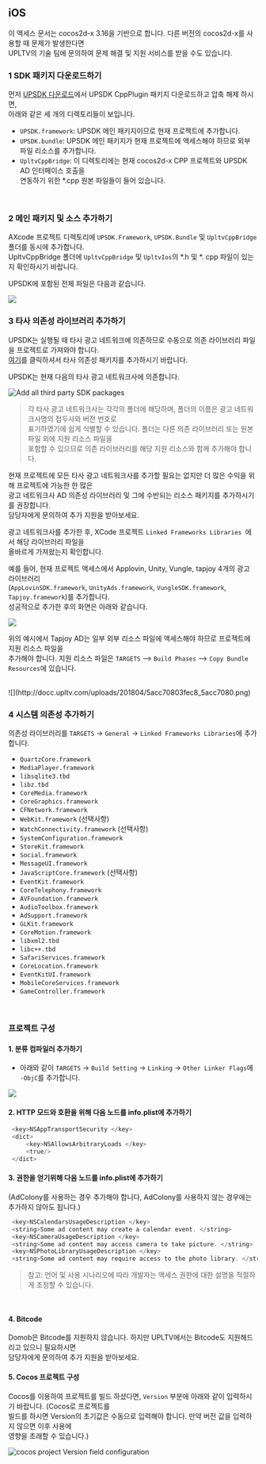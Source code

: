 ## iOS

이 액세스 문서는 cocos2d-x 3.16을 기반으로 합니다. 다른 버전의 cocos2d-x를 사용할 때 문제가 발생한다면 <br />
UPLTV의 기술 팀에 문의하여 문제 해결 및 지원 서비스를 받을 수도 있습니다.


### 1 SDK 패키지 다운로드하기

먼저 [UPSDK 다운로드](http://doc.upltv.com/en/master/chapters/chapter09.html "SDKDownLoad")에서 UPSDK CppPlugin 패키지 다운로드하고 압축 해제 하시면, <br />
아래와 같은 세 개의 디렉토리들이 보입니다.

- `UPSDK.framework`: UPSDK 메인 패키지이므로 현재 프로젝트에 추가합니다.
- `UPSDK.bundle`: UPSDK 메인 패키지가 현재 프로젝트에 액세스해야 하므로 외부 파일 리소스를 추가합니다.
- `UpltvCppBridge`: 이 디렉토리에는 현재 cocos2d-x CPP 프로젝트와 UPSDK AD 인터페이스 호출을 <br />
연동하기 위한 *.cpp 원본 파일들이 들어 있습니다.

</br>


### 2 메인 패키지 및 소스 추가하기

AXcode 프로젝트 디렉토리에 `UPSDK.Framework`, `UPSDK.Bundle` 및 `UpltvCppBridge` 폴더를 동시에 추가합니다. <br />
UpltvCppBridge 폴더에 ` UpltvCppBridge ` 및 ` UpltvIos `의  *.h 및 *. cpp 파일이 있는지 확인하시기 바랍니다.


UPSDK에 포함된 전체 파일은 다음과 같습니다.

![](http://docc.upltv.com/uploads/201805/5afb9f7198747_5afb9f71.png)

### 3 타사 의존성 라이브러리 추가하기

UPSDK는 실행될 때 타사 광고 네트워크에 의존하므로 수동으로 의존 라이브러리 파일을 프로젝트로 가져와야 합니다. <br />
[여기](http://doc.upltv.com/en/master/chapters/chapter09.html "SDK第三方包下载")를 클릭하셔서 타사 의존성 패키지를 추가하시기 바랍니다.

UPSDK는 현재 다음의 타사 광고 네트워크사에 의존합니다.

![Add all third party SDK packages](http://docc.upltv.com/uploads/201709/59afafb9143e9_59afafb9.png "添加所有第三方SDK包")

> 각 타사 광고 네트워크사는 각각의 폴더에 해당하며, 폴더의 이름은 광고 네트워크사명의 접두사와 버전 번호로 <br />
표기하였기에 쉽게 식별할 수 있습니다. 폴더는 다른 의존 라이브러리 또는 원본 파일 외에 지원 리소스 파일을 <br />
포함할 수 있으므로 의존 라이브러리를 해당 지원 리소스와 함께 추가해야 합니다.

현재 프로젝트에 모든 타사 광고 네트워크사를 추가할 필요는 없지만 더 많은 수익을 위해 프로젝트에 가능한 한 많은 <br />
광고 네트워크사 AD 의존성 라이브러리 및 그에 수반되는 리소스 패키지를 추가하시기를 권장합니다. <br />
담당자에게 문의하여 추가 지원을 받아보세요.

광고 네트워크사를 추가한 후, XCode 프로젝트 `Linked Frameworks Libraries `에서 해당 라이브러리 파일을 <br />
올바르게 가져왔는지 확인합니다.

예를 들어, 현재 프로젝트 액세스에서 Applovin, Unity, Vungle, tapjoy 4개의 광고 라이브러리 <br />
(`AppLovinSDK.framework`, `UnityAds.framework`, `VungleSDK.framework`, `Tapjoy.framework`)를 추가합니다. <br />
성공적으로 추가한 후의 화면은 아래와 같습니다.

![](http://docc.upltv.com/uploads/201804/5acc6644c33a5_5acc6644.png)

위의 예시에서 Tapjoy AD는 일부 외부 리소스 파일에 액세스해야 하므로 프로젝트에 지원 리소스 파일을 <br />
추가해야 합니다. 지원 리소스 파일은 `TARGETS` –> `Build Phases` –> `Copy Bundle Resources`에 있습니다.

<br>
![](http://docc.upltv.com/uploads/201804/5acc70803fec8_5acc7080.png)


### 4 시스템 의존성 추가하기

의존성 라이브러리를 `TARGETS` → `General` → `Linked Frameworks Libraries`에 추가합니다.

- `QuartzCore.framework`
- `MediaPlayer.framework`
- `libsqlite3.tbd`
- `libz.tbd`
- `CoreMedia.framework`
- `CoreGraphics.framework`
- `CFNetwork.framework`
- `WebKit.framework` (선택사항)
- `WatchConnectivity.framework`	(선택사항)
- `SystemConfiguration.framework`
- `StoreKit.framework`
- `Social.framework`
- `MessageUI.framework`
- `JavaScriptCore.framework`	(선택사항)
- `EventKit.framework`
- `CoreTelephony.framework`
- `AVFoundation.framework`
- `AudioToolbox.framework`
- `AdSupport.framework`
- `GLKit.framework`
- `CoreMotion.framework`
- `libxml2.tbd`
- `libc++.tbd`
- `SafariServices.framework`
- `CoreLocation.framework`
- `EventKitUI.framework`
- `MobileCoreServices.framework`
- `GameController.framework`
<br>

### 프로젝트 구성

#### 1. 분류 컴파일러 추가하기

- 아래와 같이 `TARGETS` → `Build Setting` → `Linking` → `Other Linker Flags`에 `-ObjC`를 추가합니다.

![](http://docc.upltv.com/uploads/201804/5ae28f14f217a_5ae28f14.png)

#### 2. HTTP 모드와 호환을 위해 다음 노드를 info.plist에 추가하기

```objective-c
 <key>NSAppTransportSecurity </key>
 <dict>
	 <key>NSAllowsArbitraryLoads </key>
	 <true/>
 </dict>
```

#### 3. 권한을 얻기위해 다음 노드를 info.plist에 추가하기 <br />

  (AdColony를 사용하는 경우 추가해야 합니다, AdColony를 사용하지 않는 경우에는 추가하지 않아도 됩니다.)

```objective-c
 <key>NSCalendarsUsageDescription </key>
 <string>Some ad content may create a calendar event. </string>
 <key>NSCameraUsageDescription </key>
 <string>Some ad content may access camera to take picture. </string>
 <key>NSPhotoLibraryUsageDescription </key>
 <string>Some ad content may require access to the photo library. </string>
```

> 참고: 언어 및 사용 시나리오에 따라 개발자는 액세스 권한에 대한 설명을 적절하게 조정할 수 있습니다.

<br>

#### 4. Bitcode

Domob은 Bitcode를 지원하지 않습니다. 하지만 UPLTV에서는 Bitcode도 지원해드리고 있으니 필요하시면 <br />
담당자에게 문의하여 추가 지원을 받아보세요.

#### 5. Cocos 프로젝트 구성
Cocos를 이용하여 프로젝트를 빌드 하셨다면, ` Version ` 부분에 아래와 같이 입력하시기 바랍니다. (Cocos로 프로젝트를 <br />
빌드를 하시면 Version의 초기값은 수동으로 입력해야 합니다. 만약 버전 값을 입력하지 않으면 이후 사용에 <br />
영향을 초래할 수 있습니다.)

![cocos project Version field configuration](http://docc.upltv.com/uploads/201709/59afb01ec7612_59afb01e.png "cocos项目Version字段配置")
<br>
